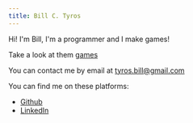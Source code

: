 ```yaml
---
title: Bill C. Tyros
---
```

Hi! I'm Bill, I'm a programmer and I make games!

Take a look at them [games](/games.html)

You can contact me by email at tyros.bill@gmail.com

You can find me on these platforms:

- [Github](https://github.com/billohreally)
- [LinkedIn](https://www.linkedin.com/in/billtyros/)


